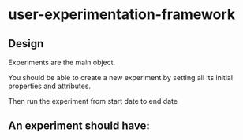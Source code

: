# user-experimentation-framework



## Design

Experiments are the main object. 

You should be able to create a new experiment by setting all its initial properties and attributes.

Then run the experiment from start date to end date



An experiment should have:
  - 
  
